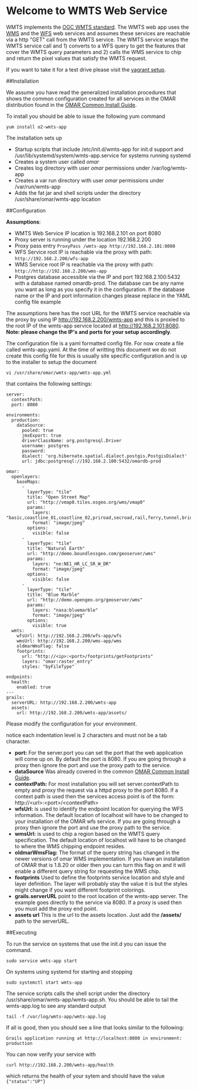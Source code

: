 # Welcome to WMTS Web Service

WMTS implements the [OGC WMTS standard](http://www.opengeospatial.org/standards/wmts).  The WMTS web app uses the [WMS](wms-app.md) and the [WFS](wfs-app.md) web services and assumes these services are reachable via a http "GET" call from the WMTS service.  The WMTS service wraps the WMTS service call and 1) converts to a WFS query to get the features that cover the WMTS query parameters and 2) calls the WMS service to chip and return the pixel values that satisfy the WMTS request.  

If you want to take it for a test drive please visit the [vagrant setup](https://github.com/ossimlabs/ossim-vagrant).

##Installation

We assume you have read the generalized installation procedures that shows the common configuration created for all services in the OMAR distribution found in the [OMAR Common Install Guide](common.md).   

To install you should be able to issue the following yum command

```
yum install o2-wmts-app
```

The installation sets up

* Startup scripts that include /etc/init.d/wmts-app for init.d support and /usr/lib/systemd/system/wmts-app.service for systems running systemd
* Creates a system user called *omar*
* Creates log directory with user *omar* permissions under /var/log/wmts-app
* Creates a var run directory with user *omar* permissions under /var/run/wmts-app
* Adds the fat jar and shell scripts under the directory /usr/share/omar/wmts-app location


##Configuration

**Assumptions**:

* WMTS Web Service IP location is 192.168.2.101 on port 8080
* Proxy server is running under the location 192.168.2.200
* Proxy pass entry `ProxyPass /wmts-app http://192.168.2.101:8080`
* WFS Service root IP is reachable via the proxy with path: `http://192.168.2.200/wfs-app`
* WMS Service root IP is reachable via the proxy with path: `http://http://192.168.2.200/wms-app`
* Postgres database accessible via the IP and port 192.168.2.100:5432 with a database named omardb-prod.  The database can be any name you want as long as you specify it in the configuration. If the database name or the IP and port information changes please replace in the YAML config file example

The assumptions here has the root URL for the WMTS service reachable via the proxy by using IP http://192.168.2.200/wmts-app and this is proxied to the root IP of the wmts-app service located at http://192.168.2.101:8080. **Note: please change the IP's and ports for your setup accordingly**.


The configuration file is a yaml formatted config file.   For now create a file called wmts-app.yaml.  At the time of writting this document we do not create this config file for this is usually site specific configuration and is up to the installer to setup the document

```
vi /usr/share/omar/wmts-app/wmts-app.yml
```

that contains the following settings:

```
server:
  contextPath:
  port: 8080

environments:
  production:
    dataSource:
      pooled: true
      jmxExport: true
      driverClassName: org.postgresql.Driver
      username: postgres
      password:
      dialect: 'org.hibernate.spatial.dialect.postgis.PostgisDialect'
      url: jdbc:postgresql://192.168.2.100:5432/omardb-prod

omar:
  openlayers:
    baseMaps:
      -
        layerType: "tile"
        title: "Open Street Map"
        url: "http://vmap0.tiles.osgeo.org/wms/vmap0"
        params:
          layers: "basic,coastline_01,coastline_02,priroad,secroad,rail,ferry,tunnel,bridge,trail,CAUSE,clabel,statelabel,ctylabel"
          format: "image/jpeg"
        options:
          visible: false
      -
        layerType: "tile"
        title: "Natural Earth"
        url: "http://demo.boundlessgeo.com/geoserver/wms"
        params:
          layers: "ne:NE1_HR_LC_SR_W_DR"
          format: "image/jpeg"
        options:
          visible: false
      -
        layerType: "tile"
        title: "Blue Marble"
        url: "http://demo.opengeo.org/geoserver/wms"
        params:
          layers: "nasa:bluemarble"
          format: "image/jpeg"
        options:
          visible: true
  wmts:
    wfsUrl: http://192.168.2.200/wfs-app/wfs
    wmsUrl: http://192.168.2.200/wms-app/wms
    oldmarWmsFlag: false
    footprints:
      url: "http://<ip>:<port>/footprints/getFootprints"
      layers: "omar:raster_entry"
      styles: "byFileType"

endpoints:
  health:
    enabled: true
---
grails:
  serverURL: http://192.168.2.200/wmts-app
  assets:
    url: http://192.168.2.200/wmts-app/assets/
```
Please modify the configuration for your environment.

notice each indentation level is 2 characters and must not be a tab character.

* **port:** For the server.port you can set the port that the web application will come up on.  By default the port is 8080.  If you are going through a proxy then ignore the port and use the proxy path to the service.
* **dataSource** Was already covered in the common [OMAR Common Install Guide](common.md).
* **contextPath:** For most installation you will set server.contextPath to empty and proxy the request via a httpd proxy to the port 8080.  If a context path is used then the services access point is of the form: http://\<url>:\<port>/\<contextPath>
* **wfsUrl:** is used to identify the endpoint location for querying the WFS information.  The default location of localhost will have to be changed to your installation of the OMAR wfs service. If you are going through a proxy then ignore the port and use the proxy path to the service.
* **wmsUrl:** is used to chip a region based on the WMTS query specification.  The default location of localhost will have to be changed to where the WMS chipping endpoint resides. 
* **oldmarWmsFlag:** The format of the query string has changed in the newer versions of omar WMS implementation.   If you have an installation of OMAR that is 1.8.20 or older then you can turn this flag on and it will enable a different query string for requesting the WMS chip.
* **footprints** Used to define the footprints service location and style and layer definition.  The layer will probably stay the value it is but the styles might change if you want different footprint colorings.
* **grails.serverURL** point to the root location of the wmts-app server. The example goes directly to the service via 8080.  If a proxy is used then you must add the proxy end point.
* **assets url** This is the url to the assets location.  Just add the **/assets/** path to the serverURL.

##Executing

To run the service on systems that use the init.d you can issue the command.

```
sudo service wmts-app start
```

On systems using systemd for starting and stopping

```
sudo systemctl start wmts-app
```

The service scripts calls the shell script under the directory /usr/share/omar/wmts-app/wmts-app.sh.   You should be able to tail the wmts-app.log to see any standard output

```
tail -f /var/log/wmts-app/wmts-app.log
```

If all is good, then you should see a line that looks similar to the following:

```
Grails application running at http://localhost:8080 in environment: production
```

You can now verify your service with

`curl http://192.168.2.200/wmts-app/health`

which returns the health of your sytem and should have the value `{"status":"UP"}`

